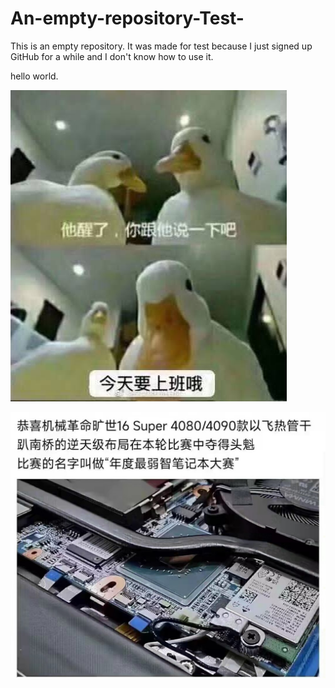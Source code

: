 # An-empty-repository-Test-

This is an empty repository. It was made for test because I just signed up GitHub for a while and I don't know how to use it.

hello world.

![图1](image/README/1680774055033.png "图1标题")

<p><img src="image/README/飞热管干趴南桥.jpg" alt="foo" title="title" onerror="this.src='https://iknow-pic.cdn.bcebos.com/3bf33a87e950352a88cf131d5d43fbf2b2118b7c';"/></p>